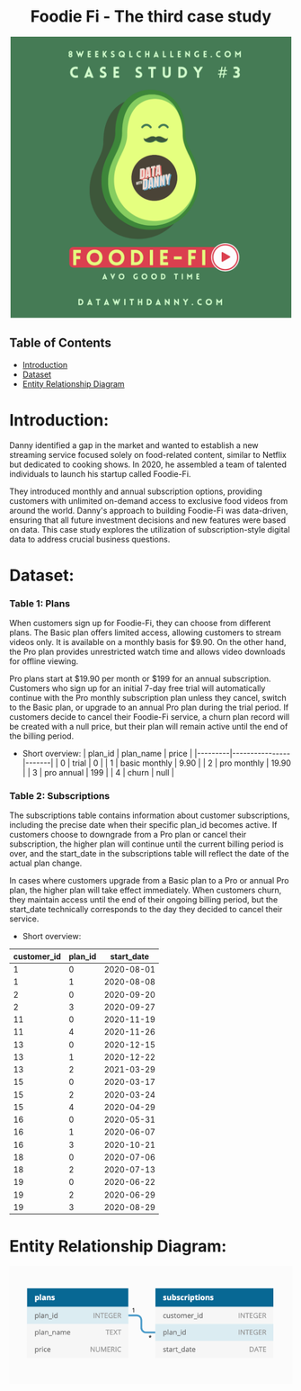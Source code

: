 <!-- Project Title -->
<h1 align="center"> Foodie Fi - The third case study</h1>

<p align="center">
  <img src="logo-week-3.png" alt="isolated" width="500"/>
</p>

<!-- Table of Contents -->
## Table of Contents

- [Introduction](#introduction)
- [Dataset](#dataset)
- [Entity Relationship Diagram](#entity-relationship)

<!-- Introduction -->
# Introduction:

 Danny identified a gap in the market and wanted to establish a new streaming service focused solely on food-related content, similar to Netflix but dedicated to cooking shows. In 2020, he assembled a team of talented individuals to launch his startup called Foodie-Fi. 

 They introduced monthly and annual subscription options, providing customers with unlimited on-demand access to exclusive food videos from around the world. Danny's approach to building Foodie-Fi was data-driven, ensuring that all future investment decisions and new features were based on data. This case study explores the utilization of subscription-style digital data to address crucial business questions.



<!-- Dataset -->
# Dataset:

### Table 1: Plans

 When customers sign up for Foodie-Fi, they can choose from different plans. The Basic plan offers limited access, allowing customers to stream videos only. It is available on a monthly basis for $9.90. On the other hand, the Pro plan provides unrestricted watch time and allows video downloads for offline viewing. 
 
 Pro plans start at $19.90 per month or $199 for an annual subscription. Customers who sign up for an initial 7-day free trial will automatically continue with the Pro monthly subscription plan unless they cancel, switch to the Basic plan, or upgrade to an annual Pro plan during the trial period. If customers decide to cancel their Foodie-Fi service, a churn plan record will be created with a null price, but their plan will remain active until the end of the billing period.

- Short overview: 
| plan_id |   plan_name    | price |
|---------|----------------|-------|
|    0    |     trial      |   0   |
|    1    | basic monthly  | 9.90  |
|    2    |  pro monthly   | 19.90 |
|    3    |  pro annual    |  199  |
|    4    |     churn      |  null |


 ### Table 2: Subscriptions

 The subscriptions table contains information about customer subscriptions, including the precise date when their specific plan_id becomes active. If customers choose to downgrade from a Pro plan or cancel their subscription, the higher plan will continue until the current billing period is over, and the start_date in the subscriptions table will reflect the date of the actual plan change. 

 In cases where customers upgrade from a Basic plan to a Pro or annual Pro plan, the higher plan will take effect immediately. When customers churn, they maintain access until the end of their ongoing billing period, but the start_date technically corresponds to the day they decided to cancel their service.

- Short overview: 

| customer_id | plan_id | start_date |
|-------------|---------|------------|
|      1      |    0    | 2020-08-01 |
|      1      |    1    | 2020-08-08 |
|      2      |    0    | 2020-09-20 |
|      2      |    3    | 2020-09-27 |
|     11      |    0    | 2020-11-19 |
|     11      |    4    | 2020-11-26 |
|     13      |    0    | 2020-12-15 |
|     13      |    1    | 2020-12-22 |
|     13      |    2    | 2021-03-29 |
|     15      |    0    | 2020-03-17 |
|     15      |    2    | 2020-03-24 |
|     15      |    4    | 2020-04-29 |
|     16      |    0    | 2020-05-31 |
|     16      |    1    | 2020-06-07 |
|     16      |    3    | 2020-10-21 |
|     18      |    0    | 2020-07-06 |
|     18      |    2    | 2020-07-13 |
|     19      |    0    | 2020-06-22 |
|     19      |    2    | 2020-06-29 |
|     19      |    3    | 2020-08-29 |

<!-- Entity Relationship Diagram -->
# Entity Relationship Diagram: 

![Diagram](data-model-week3.png "Entity Relationship Diagram!")
